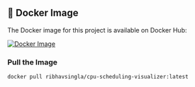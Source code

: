 ## 🐳 Docker Image

The Docker image for this project is available on Docker Hub:

[![Docker Image](https://img.shields.io/docker/pulls/ribhavsingla/cpu-scheduling-visualizer?style=for-the-badge)](https://hub.docker.com/r/ribhavsingla/cpu-scheduling-visualizer)

### Pull the Image
```sh
docker pull ribhavsingla/cpu-scheduling-visualizer:latest

